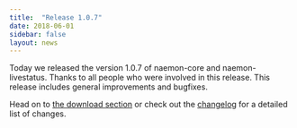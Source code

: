```yaml
---
title:  "Release 1.0.7"
date: 2018-06-01
sidebar: false
layout: news
---
```


Today we released the version 1.0.7 of naemon-core and naemon-livestatus. Thanks to all
people who were involved in this release. This release includes general improvements and bugfixes.

Head on to [the download section](/download) or check out the [changelog](/documentation/usersguide/whatsnew.html) for
a detailed list of changes.
